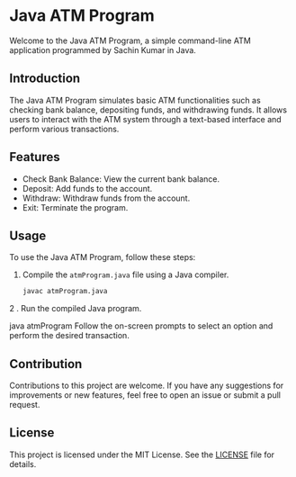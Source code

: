 # Java ATM Program

Welcome to the Java ATM Program, a simple command-line ATM application programmed by Sachin Kumar in Java.

## Introduction

The Java ATM Program simulates basic ATM functionalities such as checking bank balance, depositing funds, and withdrawing funds. It allows users to interact with the ATM system through a text-based interface and perform various transactions.

## Features

- Check Bank Balance: View the current bank balance.
- Deposit: Add funds to the account.
- Withdraw: Withdraw funds from the account.
- Exit: Terminate the program.

## Usage

To use the Java ATM Program, follow these steps:

1. Compile the `atmProgram.java` file using a Java compiler.
   ```bash
   javac atmProgram.java
2 . Run the compiled Java program.

java atmProgram
Follow the on-screen prompts to select an option and perform the desired transaction.

## Contribution

Contributions to this project are welcome. If you have any suggestions for improvements or new features, feel free to open an issue or submit a pull request.

## License

This project is licensed under the MIT License. See the [LICENSE](LICENSE) file for details.
